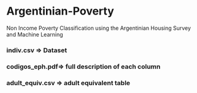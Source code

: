 # Argentinian-Poverty
Non Income Poverty Classification using the Argentinian Housing Survey and Machine Learning


### indiv.csv => Dataset 
### codigos_eph.pdf=> full description of each column
### adult_equiv.csv => adult equivalent table
